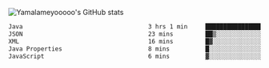 ![Yamalameyooooo's GitHub stats](https://github-readme-stats.vercel.app/api?username=yamalameyooooo&theme=transparent&show_icons=true\&show=reviews,discussions_started,discussions_answered,prs_merged,prs_merged_percentage)

<!--START_SECTION:waka-->

```txt
Java                                   3 hrs 1 min     ██████████████████▒░░░░░░   73.46 %
JSON                                   23 mins         ██▒░░░░░░░░░░░░░░░░░░░░░░   09.60 %
XML                                    16 mins         █▓░░░░░░░░░░░░░░░░░░░░░░░   06.78 %
Java Properties                        8 mins          █░░░░░░░░░░░░░░░░░░░░░░░░   03.61 %
JavaScript                             6 mins          ▓░░░░░░░░░░░░░░░░░░░░░░░░   02.56 %
```

<!--END_SECTION:waka-->
